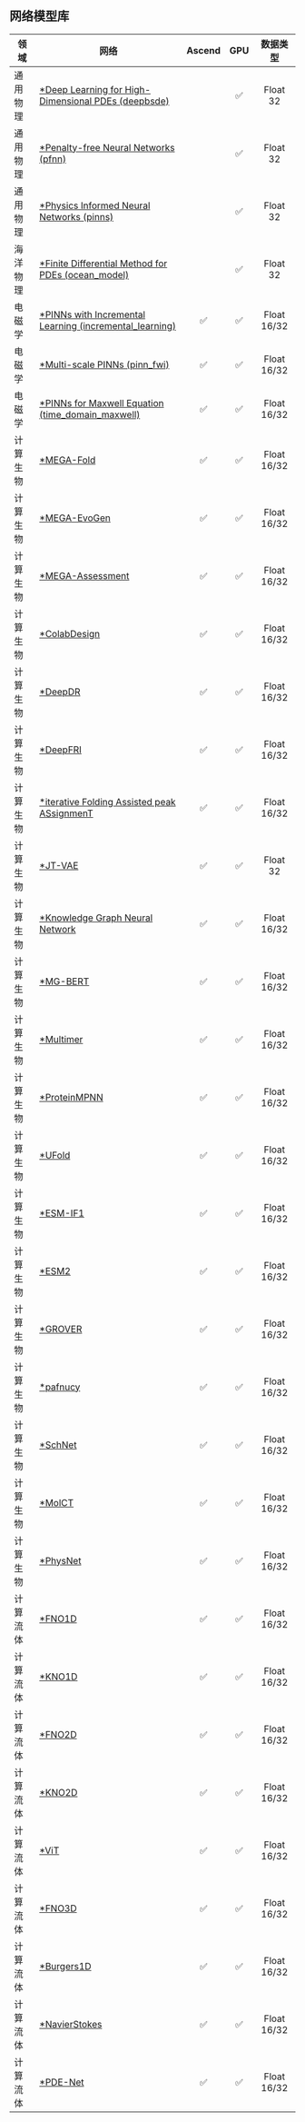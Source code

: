 ## 网络模型库

| 领域    | 网络                                                                                                                                      | Ascend | GPU |    数据类型     |
|-------|-----------------------------------------------------------------------------------------------------------------------------------------|:------:|:---:|:-----------:|
| 通用物理  | [*Deep Learning for High-Dimensional PDEs (deepbsde)](https://gitee.com/mindspore/models/tree/master/research/hpc/deepbsde/README.md)   |        |  ✅  |  Float 32   |
| 通用物理  | [*Penalty-free Neural Networks (pfnn)](https://gitee.com/mindspore/models/tree/master/research/hpc/pfnn/README_CN.md)                   |        |  ✅  |  Float 32   |
| 通用物理  | [*Physics Informed Neural Networks (pinns)](https://gitee.com/mindspore/models/tree/master/research/hpc/pinns/README_CN.md)             |        |  ✅  |  Float 32   |
| 海洋物理  | [*Finite Differential Method for PDEs (ocean_model)](https://gitee.com/mindspore/models/tree/master/research/hpc/ocean_model/README.md) |        |  ✅  |  Float 32   |
| 电磁学   | [*PINNs with Incremental Learning (incremental_learning)](./MindElec/examples/physics_driven/incremental_learning/README_CN.md)        |   ✅    |  ✅  | Float 16/32 |
| 电磁学   | [*Multi-scale PINNs (pinn_fwi)](./MindElec/examples/physics_driven/pinnFWI/README.md)                                                  |   ✅    |  ✅  | Float 16/32 |
| 电磁学   | [*PINNs for Maxwell Equation (time_domain_maxwell)](./MindElec/examples/physics_driven/time_domain_maxwell/README_CN.md)               |   ✅    |  ✅  | Float 16/32 |
| 计算生物 | [*MEGA-Fold](./MindSPONGE/applications/MEGAProtein/README_CN.md)         |   ✅   | ✅ | Float 16/32 |
| 计算生物 | [*MEGA-EvoGen](./MindSPONGE/applications/MEGAProtein/README_CN.md)       |   ✅   | ✅ | Float 16/32 |
| 计算生物 | [*MEGA-Assessment](./MindSPONGE/applications/MEGAProtein/README_CN.md)   |   ✅   | ✅ | Float 16/32 |
| 计算生物 | [*ColabDesign](./MindSPONGE/applications/research/Colabdesign)           |   ✅   | ✅ | Float 16/32 |
| 计算生物 | [*DeepDR](./MindSPONGE/applications/research/DeepDR/README.md)           |   ✅   | ✅ | Float 16/32 |
| 计算生物 | [*DeepFRI](./MindSPONGE/applications/research/DeepFRI/README_CN.md)      |   ✅   | ✅ | Float 16/32 |
| 计算生物 | [*iterative Folding Assisted peak ASsignmenT](./MindSPONGE/applications/research/FAAST/README_CN.md)          |   ✅   | ✅ | Float 16/32 |
| 计算生物 | [*JT-VAE](./MindSPONGE/applications/research/JT-VAE/README.md)           |   ✅   | ✅ |  Float 32  |
| 计算生物 | [*Knowledge Graph Neural Network](./MindSPONGE/applications/research/KGNN/README.md)               |   ✅   | ✅ | Float 16/32 |
| 计算生物 | [*MG-BERT](https://gitee.com/mindspore/mindscience/blob/master/MindSPONGE/applications/research/MG_BERT/README.md)         |   ✅   | ✅ | Float 16/32 |
| 计算生物 | [*Multimer](./MindSPONGE/applications/research/Multimer/README.md)       |   ✅   | ✅ | Float 16/32 |
| 计算生物 | [*ProteinMPNN](./MindSPONGE/applications/research/ProteinMPNN/README.md) |   ✅   | ✅ | Float 16/32 |
| 计算生物 | [*UFold](./MindSPONGE/applications/research/UFold/README_CN.md)          |   ✅   | ✅ | Float 16/32 |
| 计算生物 | [*ESM-IF1](./MindSPONGE/applications/research/esm/README_CN.md)              |   ✅   | ✅ | Float 16/32 |
| 计算生物 | [*ESM2]()              |   ✅   | ✅ | Float 16/32 |
| 计算生物 | [*GROVER](./MindSPONGE/applications/research/grover/README.md)           |   ✅   | ✅ | Float 16/32 |
| 计算生物 | [*pafnucy](./MindSPONGE/applications/research/pafnucy/README.md)         |   ✅   | ✅ | Float 16/32 |
| 计算生物 | [*SchNet](./MindSPONGE/cybertron/)              |   ✅   | ✅ | Float 16/32 |
| 计算生物 | [*MolCT](./MindSPONGE/cybertron/)              |   ✅   | ✅ | Float 16/32 |
| 计算生物 | [*PhysNet](./MindSPONGE/cybertron/)              |   ✅   | ✅ | Float 16/32 |
| 计算流体 | [*FNO1D](./MindFlow/applications/data_driven/burgers_fno/FNO1D_CN.md/)              |   ✅   | ✅ | Float 16/32 |
| 计算流体 | [*KNO1D](./MindFlow/applications/data_driven/burgers_kno/KNO1D_CN.md/)              |   ✅   | ✅ | Float 16/32 |
| 计算流体 | [*FNO2D](./MindFlow/applications/data_driven/navier_stokes_fno/FNO2D_CN.md/)              |   ✅   | ✅ | Float 16/32 |
| 计算流体 | [*KNO2D](./MindFlow/applications/data_driven/navier_stokes_kno/KNO2D_CN.md/)              |   ✅   | ✅ | Float 16/32 |
| 计算流体 | [*ViT](./MindFlow/applications/data_driven/airfoil/2D_steady/2D_steady_CN.md/)              |   ✅   | ✅ | Float 16/32 |
| 计算流体 | [*FNO3D](./MindFlow/applications/data_driven/navier_stokes_3d_fno/FNO3D_CN.md/)              |   ✅   | ✅ | Float 16/32 |
| 计算流体 | [*Burgers1D](./MindFlow/applications/physics_driven/Burgers/burgers1D_CN.md/)              |   ✅   | ✅ | Float 16/32 |
| 计算流体 | [*NavierStokes](./MindFlow/applications/physics_driven/cylinder_flow/navier_stokes2D_CN.md/)              |   ✅   | ✅ | Float 16/32 |
| 计算流体 | [*PDE-Net](./MindFlow/applications/data_mechanism_fusion/variant_linear_coe_pde_net/pde_net_CN.ipynb/)    |   ✅   | ✅ | Float 16/32 |